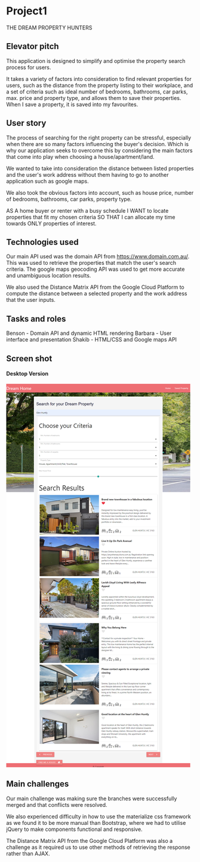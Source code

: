 # Project1
THE DREAM PROPERTY HUNTERS

## Elevator pitch
This application is designed to simplify and optimise the property search process for users. 

It takes a variety of factors into consideration to find relevant properties for users, such as the distance from the property listing to their workplace, and a set of criteria such as ideal number of bedrooms, bathrooms, car parks, max. price and property type, and allows them to save their properties. When I save a property, it is saved into my favourites. 

## User story
The process of searching for the right property can be stressful, especially when there are so many factors influencing the buyer's decision. Which is why our application seeks to overcome this by considering the main factors that come into play when choosing a house/apartment/land. 

We wanted to take into consideration the distance between listed properties and the user's work address without them having to go to another application such as google maps. 

We also took the obvious factors into account, such as house price, number of bedrooms, bathrooms, car parks, property type.

AS A home buyer or renter with a busy schedule
I WANT to locate properties that fit my chosen criteria
SO THAT I can allocate my time towards ONLY properties of interest. 

## Technologies used
Our main API used was the domain API from https://www.domain.com.au/. This was used to retrieve the properties that match the user's search criteria. The google maps geocoding API was used to get more accurate and unambiguous location results.

We also used the Distance Matrix API from the Google Cloud Platform to compute the distance between a selected property and the work address that the user inputs.

## Tasks and roles

Benson - Domain API and dynamic HTML rendering
Barbara - User interface and presentation 
Shakib - HTML/CSS and Google maps API


## Screen shot


#### Desktop Version

![Desktop Version](https://github.com/bdcoelho/Project1/blob/master/css/img/Desktop.png "Desktop Version")


## Main challenges
Our main challenge was making sure the branches were successfully merged and that conflicts were resolved. 

We also experienced difficulty in how to use the materialize css framework as we found it to be more manual than Bootstrap, where we had to utilise jQuery to make components functional and responsive. 

The Distance Matrix API from the Google Cloud Platform was also a challenge as it required us to use other methods of retrieving the response rather than AJAX. 

